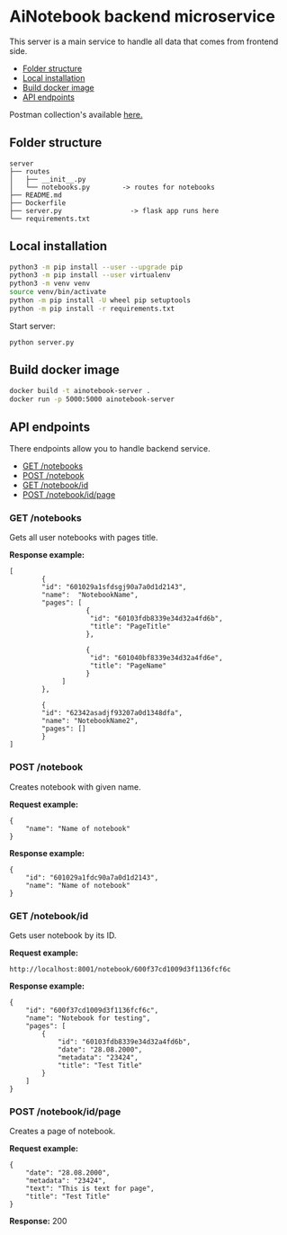 # AiNotebook backend microservice
This server is a main service to handle all data that comes from frontend side.

- [Folder structure](#folder-structure)
- [Local installation](#local-installation)
- [Build docker image](#build-docker-image)
- [API endpoints](#api-endpoints)

Postman collection's available [here.](https://www.getpostman.com/collections/2ff733b0bbe7df69aaf1)

## Folder structure
```
server
├── routes
│   ├── __init__.py
│   └── notebooks.py        -> routes for notebooks
├── README.md
├── Dockerfile
├── server.py                 -> flask app runs here
└── requirements.txt 
```

## Local installation
```bash
python3 -m pip install --user --upgrade pip
python3 -m pip install --user virtualenv
python3 -m venv venv
source venv/bin/activate
python -m pip install -U wheel pip setuptools 
python -m pip install -r requirements.txt
```
Start server: 
```
python server.py
```

## Build docker image
```bash
docker build -t ainotebook-server .
docker run -p 5000:5000 ainotebook-server
```

## API endpoints
There endpoints allow you to handle backend service.

- [GET /notebooks](#get-notebooks)
- [POST /notebook](#post-notebook)
- [GET /notebook/id](#get-notebookid)
- [POST /notebook/id/page](#post-notebookidpage)

### GET /notebooks
Gets all user notebooks with pages title.

**Response example:**
```json5
[
        {
        "id": "601029a1sfdsgj90a7a0d1d2143",
        "name":  "NotebookName",
        "pages": [
                   {
                    "id": "60103fdb8339e34d32a4fd6b",
                    "title": "PageTitle"
                   },

                   {
                    "id": "601040bf8339e34d32a4fd6e",
                    "title": "PageName"
                   }
             ]
        },

        {
        "id": "62342asadjf93207a0d1348dfa",
        "name": "NotebookName2",
        "pages": []
        }
]
```

### POST /notebook
Creates notebook with given name.

**Request example:**
```json5
{
    "name": "Name of notebook"
}
```

**Response example:**
```json5
{
    "id": "601029a1fdc90a7a0d1d2143",
    "name": "Name of notebook"
}
```

### GET /notebook/id
Gets user notebook by its ID.

**Request example:**
```http request
http://localhost:8001/notebook/600f37cd1009d3f1136fcf6c
```

**Response example:**
```json5
{
    "id": "600f37cd1009d3f1136fcf6c",
    "name": "Notebook for testing",
    "pages": [
        {
            "id": "60103fdb8339e34d32a4fd6b",
            "date": "28.08.2000",
            "metadata": "23424",
            "title": "Test Title"
        }
    ]
}
```

### POST /notebook/id/page
Creates a page of notebook.

**Request example:**
```json5
{
    "date": "28.08.2000",
    "metadata": "23424",
    "text": "This is text for page",
    "title": "Test Title"
}
```

**Response:** 200
